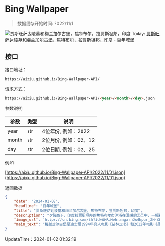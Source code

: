 # Bing Wallpaper

> 数据缓存开始时间: 2022/11/1

![贾斯旺萨达陵墓和梅兰加尔古堡，焦特布尔，拉贾斯坦邦，印度](https://cn.bing.com/th?id=OHR.MehrangarhJodhpur_ZH-CN2855490711_1920x1080.webp)
Today: [贾斯旺萨达陵墓和梅兰加尔古堡，焦特布尔，拉贾斯坦邦，印度](https://cn.bing.com/th?id=OHR.MehrangarhJodhpur_ZH-CN2855490711_1920x1080.webp) - 百年城堡

## 接口

接口地址：

```html
https://aixiu.github.io/Bing-Wallpaper-API/
```

请求方式：

```html
https://aixiu.github.io/Bing-Wallpaper-API/<year>/<month>/<day>.json
```

参数说明

| 参数 | 类型 | 说明 |
| - | - | - |
| year | str | 4位年份, 例如：2022 |
| month | str | 2位月份, 例如：02、12 |
| day | str | 2位日期, 例如：02、25 |

例如

[https://aixiu.github.io/Bing-Wallpaper-API/2022/11/01.json](https://aixiu.github.io/Bing-Wallpaper-API/2022/11/01.json)

返回数据

```json
{
    "date": "2024-01-02",
    "headline": "百年城堡",
    "title": "贾斯旺萨达陵墓和梅兰加尔古堡，焦特布尔，拉贾斯坦邦，印度",
    "description": "夕阳西下，印度拉贾斯坦邦的焦特布尔市沐浴在温暖的光芒中，一幅神奇的景象徐徐展开。坐落在岩石山顶上的梅兰加尔古堡矗立于这片景色中，这里曾是拉索尔王朝的权力中心，见证了荣耀和挑战。这座城堡始建于1459年，由当时的统治者拉奥·约达创建，至今已经有500多年的历史。",
    "image_url": "https://cn.bing.com/th?id=OHR.MehrangarhJodhpur_ZH-CN2855490711_1920x1080.webp",
    "main_text": "梅兰加尔古堡是迪士尼1994年真人电影《丛林之书》和2012年电影《黑暗骑士崛起》的拍摄地之一。"
}
```

UpdataTime：2024-01-02 01:32:19
